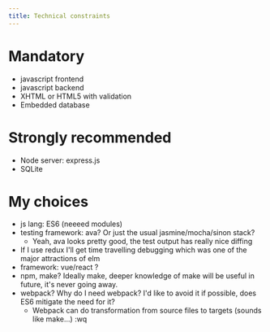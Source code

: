```yaml
---
title: Technical constraints
---
```


# Mandatory

* javascript frontend
* javascript backend
* XHTML or HTML5 with validation
* Embedded database

# Strongly recommended

* Node server: express.js
* SQLite

# My choices

* js lang: ES6 (neeeed modules)
* testing framework: ava? Or just the usual jasmine/mocha/sinon stack?
  * Yeah, ava looks pretty good, the test output has really nice diffing
* If I use redux I'll get time travelling debugging which was one of the major attractions of elm
* framework: vue/react ?
* npm, make? Ideally make, deeper knowledge of make will be useful in future, it's never going away.
* webpack? Why do I need webpack? I'd like to avoid it if possible, does ES6 mitigate the need for it?
  * Webpack can do transformation from source files to targets (sounds like make...)
:wq


